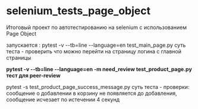 # selenium_tests_page_object
Итоговый проект по автотестированию на selenium с использованием Page Object

запускается : 
pytest -v --tb=line --language=en test_main_page.py
суть теста - проверить что можно перейти на страницу логина с главной страницы

**pytest -v --tb=line --language=en -m need_review test_product_page.py
тест для peer-review**

pytest -s test_product_page_success_message.py
суть теста - проверки: сообщение о добавлении в корзину не появляется до добавления, сообщение исчезает по истечении 4 секунд
